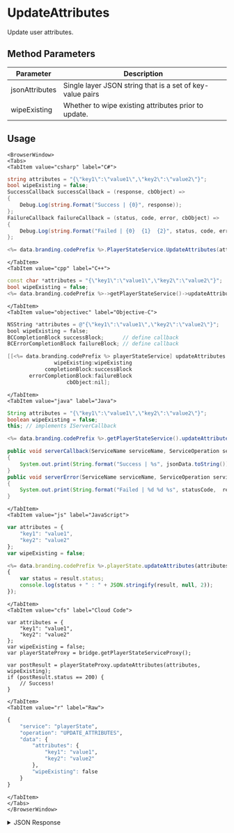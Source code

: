 # UpdateAttributes

Update user attributes.

<PartialServop service_name="playerState" operation_name="UPDATE_ATTRIBUTES" />

## Method Parameters
Parameter | Description
--------- | -----------
jsonAttributes | Single layer JSON string that is a set of key-value pairs
wipeExisting | Whether to wipe existing attributes prior to update.

## Usage

```mdx-code-block
<BrowserWindow>
<Tabs>
<TabItem value="csharp" label="C#">
```

```csharp
string attributes = "{\"key1\":\"value1\",\"key2\":\"value2\"}";
bool wipeExisting = false;
SuccessCallback successCallback = (response, cbObject) =>
{
    Debug.Log(string.Format("Success | {0}", response));
};
FailureCallback failureCallback = (status, code, error, cbObject) =>
{
    Debug.Log(string.Format("Failed | {0}  {1}  {2}", status, code, error));
};

<%= data.branding.codePrefix %>.PlayerStateService.UpdateAttributes(attributes, wipeExisting, successCallback, failureCallback);
```

```mdx-code-block
</TabItem>
<TabItem value="cpp" label="C++">
```

```cpp
const char *attributes = "{\"key1\":\"value1\",\"key2\":\"value2\"}";
bool wipeExisting = false;
<%= data.branding.codePrefix %>->getPlayerStateService()->updateAttributes(attributes, wipeExisting, this);
```

```mdx-code-block
</TabItem>
<TabItem value="objectivec" label="Objective-C">
```

```objectivec
NSString *attributes = @"{\"key1\":\"value1\",\"key2\":\"value2\"}";
bool wipeExisting = false;
BCCompletionBlock successBlock;      // define callback
BCErrorCompletionBlock failureBlock; // define callback

[[<%= data.branding.codePrefix %> playerStateService] updateAttributes:attributes
               wipeExisting:wipeExisting
            completionBlock:successBlock
       errorCompletionBlock:failureBlock
                   cbObject:nil];
```

```mdx-code-block
</TabItem>
<TabItem value="java" label="Java">
```

```java
String attributes = "{\"key1\":\"value1\",\"key2\":\"value2\"}";
boolean wipeExisting = false;
this; // implements IServerCallback

<%= data.branding.codePrefix %>.getPlayerStateService().updateAttributes(attributes, wipeExisting, this);

public void serverCallback(ServiceName serviceName, ServiceOperation serviceOperation, JSONObject jsonData)
{
    System.out.print(String.format("Success | %s", jsonData.toString()));
}
public void serverError(ServiceName serviceName, ServiceOperation serviceOperation, int statusCode, int reasonCode, String jsonError)
{
    System.out.print(String.format("Failed | %d %d %s", statusCode,  reasonCode, jsonError.toString()));
}
```

```mdx-code-block
</TabItem>
<TabItem value="js" label="JavaScript">
```

```javascript
var attributes = {
    "key1": "value1",
    "key2": "value2"
};
var wipeExisting = false;

<%= data.branding.codePrefix %>.playerState.updateAttributes(attributes, wipeExisting, result =>
{
	var status = result.status;
	console.log(status + " : " + JSON.stringify(result, null, 2));
});
```

```mdx-code-block
</TabItem>
<TabItem value="cfs" label="Cloud Code">
```

```cfscript
var attributes = {
    "key1": "value1",
    "key2": "value2"
};
var wipeExisting = false;
var playerStateProxy = bridge.getPlayerStateServiceProxy();

var postResult = playerStateProxy.updateAttributes(attributes, wipeExisting);
if (postResult.status == 200) {
    // Success!
}
```

```mdx-code-block
</TabItem>
<TabItem value="r" label="Raw">
```

```r
{
	"service": "playerState",
	"operation": "UPDATE_ATTRIBUTES",
	"data": {
		"attributes": {
			"key1": "value1",
			"key2": "value2"
		},
		"wipeExisting": false
	}
}
```

```mdx-code-block
</TabItem>
</Tabs>
</BrowserWindow>
```

<details>
<summary>JSON Response</summary>

```json
{
    "status" : 200,
    "data" : null
}
```
</details>

